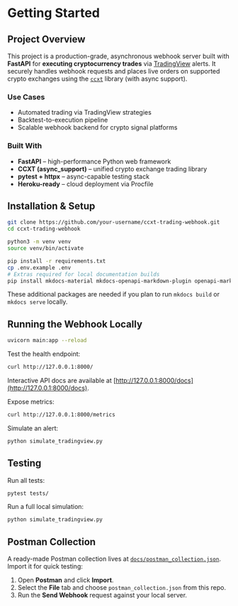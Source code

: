 # Getting Started

## Project Overview

This project is a production-grade, asynchronous webhook server built with **FastAPI** for **executing cryptocurrency trades** via [TradingView](https://tradingview.com) alerts. It securely handles webhook requests and places live orders on supported crypto exchanges using the [`ccxt`](https://github.com/ccxt/ccxt) library (with async support).

### Use Cases
- Automated trading via TradingView strategies
- Backtest-to-execution pipeline
- Scalable webhook backend for crypto signal platforms

### Built With
- **FastAPI** – high-performance Python web framework
- **CCXT (async_support)** – unified crypto exchange trading library
- **pytest + httpx** – async-capable testing stack
- **Heroku-ready** – cloud deployment via Procfile

## Installation & Setup
```bash
git clone https://github.com/your-username/ccxt-trading-webhook.git
cd ccxt-trading-webhook

python3 -m venv venv
source venv/bin/activate

pip install -r requirements.txt
cp .env.example .env
# Extras required for local documentation builds
pip install mkdocs-material mkdocs-openapi-markdown-plugin openapi-markdown
```

These additional packages are needed if you plan to run `mkdocs build` or
`mkdocs serve` locally.

## Running the Webhook Locally
```bash
uvicorn main:app --reload
```

Test the health endpoint:
```bash
curl http://127.0.0.1:8000/
```

Interactive API docs are available at [http://127.0.0.1:8000/docs](http://127.0.0.1:8000/docs).

Expose metrics:
```bash
curl http://127.0.0.1:8000/metrics
```

Simulate an alert:
```bash
python simulate_tradingview.py
```

## Testing
Run all tests:
```bash
pytest tests/
```

Run a full local simulation:
```bash
python simulate_tradingview.py
```

## Postman Collection
A ready-made Postman collection lives at [`docs/postman_collection.json`](postman_collection.json). Import it for quick testing:
1. Open **Postman** and click **Import**.
2. Select the **File** tab and choose `postman_collection.json` from this repo.
3. Run the **Send Webhook** request against your local server.

